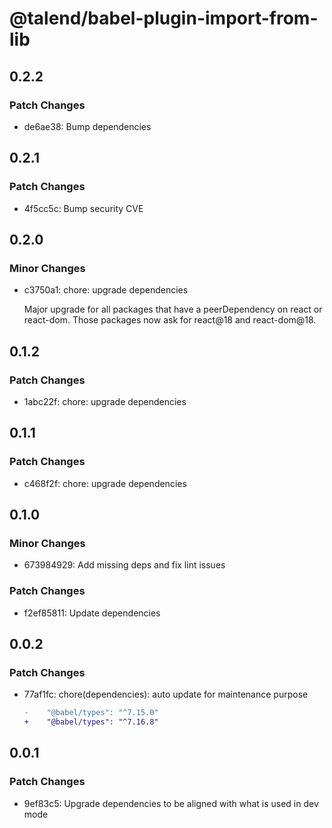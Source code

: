 # @talend/babel-plugin-import-from-lib

## 0.2.2

### Patch Changes

- de6ae38: Bump dependencies

## 0.2.1

### Patch Changes

- 4f5cc5c: Bump security CVE

## 0.2.0

### Minor Changes

- c3750a1: chore: upgrade dependencies

  Major upgrade for all packages that have a peerDependency on react or react-dom. Those packages now ask for react@18 and react-dom@18.

## 0.1.2

### Patch Changes

- 1abc22f: chore: upgrade dependencies

## 0.1.1

### Patch Changes

- c468f2f: chore: upgrade dependencies

## 0.1.0

### Minor Changes

- 673984929: Add missing deps and fix lint issues

### Patch Changes

- f2ef85811: Update dependencies

## 0.0.2

### Patch Changes

- 77af1fc: chore(dependencies): auto update for maintenance purpose

  ```diff
  -    "@babel/types": "^7.15.0"
  +    "@babel/types": "^7.16.8"
  ```

## 0.0.1

### Patch Changes

- 9ef83c5: Upgrade dependencies to be aligned with what is used in dev mode
